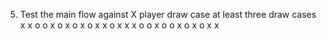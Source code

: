 5. Test the main flow against X player draw case at least three draw cases
	x x o		o x o		x o x
	o x x		o x x		x o o
	x o o		x o x		o x x	